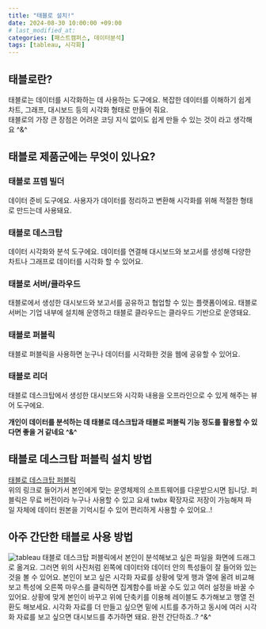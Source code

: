 ```yaml
---
title: "태블로 설치!"
date: 2024-08-30 10:00:00 +09:00 
# last_modified_at:
categories: [패스트캠퍼스, 데이터분석]
tags: [tableau, 시각화]
---
```


## 태블로란?
태블로는 데이터를 시각화하는 데 사용하는 도구에요. 복잡한 데이터를 이해하기 쉽게 차트, 그래프, 대시보드 등의 시각화 형태로 만들어 줘요.   
태블로의 가장 큰 장점은 어려운 코딩 지식 없이도 쉽게 만들 수 있는 것이 라고 생각해요 ^&^

## 태블로 제품군에는 무엇이 있나요?

### 태블로 프렙 빌더
데이터 준비 도구에요. 사용자가 데이터를 정리하고 변환해 시각화를 위해 적절한 형태로 만드는데 사용돼요.

### 태블로 데스크탑
데이터 시각화와 분석 도구에요. 데이터를 연결해 대시보드와 보고서를 생성해 다양한 차트나 그래프로 데이터를 시각화 할 수 있어요.

### 태블로 서버/클라우드
태블로에서 생성한 대시보드와 보고서를 공유하고 협업할 수 있는 플랫폼이에요. 태블로 서버는 기업 내부에 설치해 운영하고 태블로 클라우드는 클라우드 기반으로 운영돼요.

### 태블로 퍼블릭
태블로 퍼블릭을 사용하면 눈구나 데이터를 시각화한 것을 웹에 공유할 수 있어요.

### 태블로 리더
태블로 데스크탑에서 생성한 대시보드와 시각화 내용을 오프라인으로  수 있게 해주는 뷰어 도구에요.

**개인이 데이터를 분석하는 데 태블로 데스크탑과 태블로 퍼블릭 기능 정도를 활용할 수 있다면 좋을 거 같네요 ^&^**

## 태블로 데스크탑 퍼블릭 설치 방법
[태블로 데스크탑 퍼블릭](https://www.tableau.com/ko-kr/products/public/download)  
위의 링크로 들어가서 본인에게 맞는 운영체제의 소프트웨어를 다운받으시면 됩니당. 퍼블릭은 무료 버전이라 누구나 사용할 수 있고 요새 twbx 확장자로 저장이 가능해져 파일 자체에 데이터 원본을 기억시킬 수 있어 편리하게 사용할 수 있어요..!

## 아주 간단한 태블로 사용 방법
<img src="{{ site.baseurl }}/assets/images/스크린샷 2024-08-30 오전 11.04.18.png" alt="tableau">
태블로 데스크탑 퍼블릭에서 본인이 분석해보고 싶은 파일을 화면에 드래그로 옮겨요. 그러면 위의 사진처럼 왼쪽에 데이터와 데이터 안의 특성들이 잘 들어와 있는 것을 볼 수 있어요.    
본인이 보고 싶은 시각화 자료를 상황에 맞게 행과 열에 올려 비교해보고 특성에 오른쪽 마우스를 클릭하면 집계함수를 바꿀 수도 있고 여러 설정을 바꿀 수 있어요.   
상황에 맞게 본인이 바꾸고 위에 단축키를 이용해 레이블도 추가해보고 행열 전환도 해보세요. 
시각화 자료를 더 만들고 싶으면 밑에 시트를 추가하고 동시에 여러 시각화 자료를 보고 싶으면 대시보드를 추가하면 돼요. 완전 간단하죠..? ^&^

